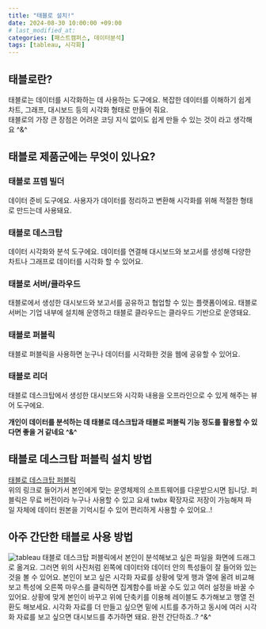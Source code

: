 ```yaml
---
title: "태블로 설치!"
date: 2024-08-30 10:00:00 +09:00 
# last_modified_at:
categories: [패스트캠퍼스, 데이터분석]
tags: [tableau, 시각화]
---
```


## 태블로란?
태블로는 데이터를 시각화하는 데 사용하는 도구에요. 복잡한 데이터를 이해하기 쉽게 차트, 그래프, 대시보드 등의 시각화 형태로 만들어 줘요.   
태블로의 가장 큰 장점은 어려운 코딩 지식 없이도 쉽게 만들 수 있는 것이 라고 생각해요 ^&^

## 태블로 제품군에는 무엇이 있나요?

### 태블로 프렙 빌더
데이터 준비 도구에요. 사용자가 데이터를 정리하고 변환해 시각화를 위해 적절한 형태로 만드는데 사용돼요.

### 태블로 데스크탑
데이터 시각화와 분석 도구에요. 데이터를 연결해 대시보드와 보고서를 생성해 다양한 차트나 그래프로 데이터를 시각화 할 수 있어요.

### 태블로 서버/클라우드
태블로에서 생성한 대시보드와 보고서를 공유하고 협업할 수 있는 플랫폼이에요. 태블로 서버는 기업 내부에 설치해 운영하고 태블로 클라우드는 클라우드 기반으로 운영돼요.

### 태블로 퍼블릭
태블로 퍼블릭을 사용하면 눈구나 데이터를 시각화한 것을 웹에 공유할 수 있어요.

### 태블로 리더
태블로 데스크탑에서 생성한 대시보드와 시각화 내용을 오프라인으로  수 있게 해주는 뷰어 도구에요.

**개인이 데이터를 분석하는 데 태블로 데스크탑과 태블로 퍼블릭 기능 정도를 활용할 수 있다면 좋을 거 같네요 ^&^**

## 태블로 데스크탑 퍼블릭 설치 방법
[태블로 데스크탑 퍼블릭](https://www.tableau.com/ko-kr/products/public/download)  
위의 링크로 들어가서 본인에게 맞는 운영체제의 소프트웨어를 다운받으시면 됩니당. 퍼블릭은 무료 버전이라 누구나 사용할 수 있고 요새 twbx 확장자로 저장이 가능해져 파일 자체에 데이터 원본을 기억시킬 수 있어 편리하게 사용할 수 있어요..!

## 아주 간단한 태블로 사용 방법
<img src="{{ site.baseurl }}/assets/images/스크린샷 2024-08-30 오전 11.04.18.png" alt="tableau">
태블로 데스크탑 퍼블릭에서 본인이 분석해보고 싶은 파일을 화면에 드래그로 옮겨요. 그러면 위의 사진처럼 왼쪽에 데이터와 데이터 안의 특성들이 잘 들어와 있는 것을 볼 수 있어요.    
본인이 보고 싶은 시각화 자료를 상황에 맞게 행과 열에 올려 비교해보고 특성에 오른쪽 마우스를 클릭하면 집계함수를 바꿀 수도 있고 여러 설정을 바꿀 수 있어요.   
상황에 맞게 본인이 바꾸고 위에 단축키를 이용해 레이블도 추가해보고 행열 전환도 해보세요. 
시각화 자료를 더 만들고 싶으면 밑에 시트를 추가하고 동시에 여러 시각화 자료를 보고 싶으면 대시보드를 추가하면 돼요. 완전 간단하죠..? ^&^

